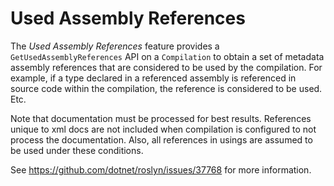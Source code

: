 Used Assembly References
=========================

The *Used Assembly References* feature provides a ```GetUsedAssemblyReferences``` API on a ```Compilation``` to obtain a set
of metadata assembly references that are considered to be used by the compilation. For example, if a type declared in a
referenced assembly is referenced in source code within the compilation, the reference is considered to be used. Etc.

Note that documentation must be processed for best results.
References unique to xml docs are not included when compilation is configured to not process the documentation.
Also, all references in usings are assumed to be used under these conditions.

See https://github.com/dotnet/roslyn/issues/37768 for more information.